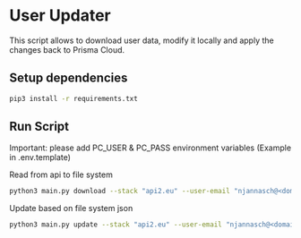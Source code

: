 # User Updater
This script allows to download user data, modify it locally and apply the changes back to Prisma Cloud.

## Setup dependencies
```bash
pip3 install -r requirements.txt
```

## Run Script
Important: please add PC_USER & PC_PASS environment variables (Example in .env.template)

Read from api to file system
```bash
python3 main.py download --stack "api2.eu" --user-email "njannasch@<domain>.com"
```

Update based on file system json
```bash
python3 main.py update --stack "api2.eu" --user-email "njannasch@<domain>.com"
```
